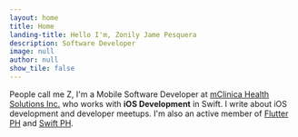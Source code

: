 ```yaml
---
layout: home
title: Home
landing-title: Hello I'm, Zonily Jame Pesquera
description: Software Developer
image: null
author: null
show_tile: false
---
```


People call me Z, I'm a Mobile Software Developer at [mClinica Health Solutions Inc.](http://mclinica.com/) who works with **iOS Development** in Swift. I write about iOS development and developer meetups. I'm also an active member of [Flutter PH](https://flutter.ph) and [Swift PH](https://swift.ph/). 